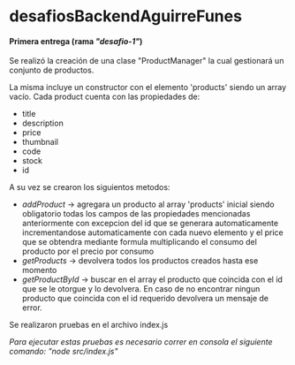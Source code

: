 # desafiosBackendAguirreFunes

#### Primera entrega (rama _"desafio-1"_)

Se realizó la creación de una clase "ProductManager" la cual gestionará un conjunto de productos.

La misma incluye un constructor con el elemento 'products' siendo un array vacío. Cada product cuenta con las propiedades de:

- title
- description
- price
- thumbnail
- code
- stock
- id

A su vez se crearon los siguientos metodos:

- _addProduct_ -> agregara un producto al array 'products' inicial siendo obligatorio todas los campos de las propiedades mencionadas anteriormente con excepcion del id que se generara automaticamente incrementandose automaticamente con cada nuevo elemento y el price que se obtendra mediante formula multiplicando el consumo del producto por el precio por consumo
- _getProducts_ -> devolvera todos los productos creados hasta ese momento
- _getProductById_ -> buscar en el array el producto que coincida con el id que se le otorgue y lo devolvera. En caso de no encontrar ningun producto que coincida con el id requerido devolvera un mensaje de error.

Se realizaron pruebas en el archivo index.js

_Para ejecutar estas pruebas es necesario correr en consola el siguiente comando: "node src/index.js"_
